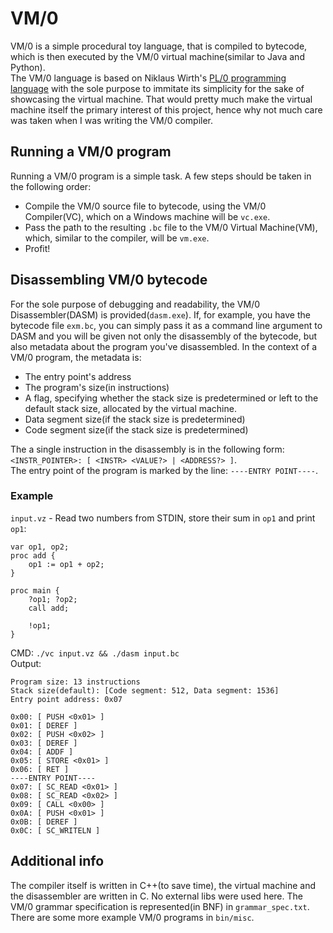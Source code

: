 # VM/0
VM/0 is a simple procedural toy language, that is compiled to bytecode, which is then executed by the VM/0 virtual machine(similar to Java and Python).<br>
The VM/0 language is based on Niklaus Wirth's [PL/0 programming language](https://en.wikipedia.org/wiki/PL/0) with the sole purpose to immitate its simplicity for the sake of showcasing the virtual machine. That would pretty much make the virtual machine itself the primary interest of this project, hence why not much care was taken when I was writing the VM/0 compiler.

## Running a VM/0 program
Running a VM/0 program is a simple task. A few steps should be taken in the following order:<br>
- Compile the VM/0 source file to bytecode, using the VM/0 Compiler(VC), which on a Windows machine will be `vc.exe`.
- Pass the path to the resulting `.bc` file to the VM/0 Virtual Machine(VM), which, similar to the compiler, will be `vm.exe`.
- Profit!

## Disassembling VM/0 bytecode
For the sole purpose of debugging and readability, the VM/0 Disassembler(DASM) is provided(`dasm.exe`). If, for example, you have the bytecode file `exm.bc`, you can simply pass it as a command line argument to DASM and you will be given not only the disassembly of the bytecode, but also metadata about the program you've disassembled. In the context of a VM/0 program, the metadata is:
- The entry point's address
- The program's size(in instructions)
- A flag, specifying whether the stack size is predetermined or left to the default stack size, allocated by the virtual machine.
- Data segment size(if the stack size is predetermined)
- Code segment size(if the stack size is predetermined)

The a single instruction in the disassembly is in the following form: `<INSTR_POINTER>: [ <INSTR> <VALUE?> | <ADDRESS?> ]`.<br>
The entry point of the program is marked by the line: `----ENTRY POINT----`.<br>

### Example
`input.vz` - Read two numbers from STDIN, store their sum in `op1` and print `op1`:
```
var op1, op2;
proc add {
	op1 := op1 + op2;
}

proc main {
	?op1; ?op2;
	call add;

	!op1;
}
```
CMD: `./vc input.vz && ./dasm input.bc`<br>
Output:<br>
```
Program size: 13 instructions
Stack size(default): [Code segment: 512, Data segment: 1536]
Entry point address: 0x07

0x00: [ PUSH <0x01> ]   
0x01: [ DEREF ]
0x02: [ PUSH <0x02> ]   
0x03: [ DEREF ]
0x04: [ ADDF ]
0x05: [ STORE <0x01> ]  
0x06: [ RET ]
----ENTRY POINT----     
0x07: [ SC_READ <0x01> ]
0x08: [ SC_READ <0x02> ]
0x09: [ CALL <0x00> ]   
0x0A: [ PUSH <0x01> ]   
0x0B: [ DEREF ]
0x0C: [ SC_WRITELN ]
```

## Additional info
The compiler itself is written in C++(to save time), the virtual machine and the disassembler are written in C. No external libs were used here. The VM/0 grammar specification is represented(in BNF) in `grammar_spec.txt`. There are some more example VM/0 programs in `bin/misc`. 
